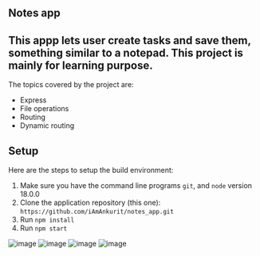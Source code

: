 ## Notes app
This appp lets user create tasks and save them, something similar to a notepad.
This project is mainly for learning purpose.
--
The topics covered by the project are:
- Express
- File operations
- Routing
- Dynamic routing

## Setup

Here are the steps to setup the build environment:

1. Make sure you have the command line programs `git`, and `node` version 18.0.0
2. Clone the application repository (this one): `https://github.com/iAmAnkurit/notes_app.git`
3. Run `npm install`
4. Run `npm start`

![image](https://github.com/user-attachments/assets/37056ffe-ddaf-4ee8-ad35-492df3d6f2c5)
![image](https://github.com/user-attachments/assets/10cb53c1-3c05-435d-b339-912125d4578b)
![image](https://github.com/user-attachments/assets/9a3bc9eb-a267-4665-b11a-658abace8f7f)
![image](https://github.com/user-attachments/assets/e0bf470a-9ee7-4bab-b67a-e0345d8a1261)


